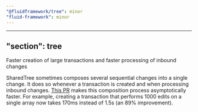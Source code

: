 ```yaml
---
"@fluidframework/tree": minor
"fluid-framework": minor
---
```

---
"section": tree
---

Faster creation of large transactions and faster processing of inbound changes

SharedTree sometimes composes several sequential changes into a single change.
It does so whenever a transaction is created and when processing inbound changes.
[This PR](https://github.com/microsoft/FluidFramework/pull/23902) makes this composition process asymptotically faster.
For example, creating a transaction that performs 1000 edits on a single array now takes 170ms instead of 1.5s (an 89% improvement).
